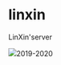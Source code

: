 # linxin
LinXin'server

<!DOCTYPE html PUBLIC "-//W3C//DTD XHTML 1.0 Transitional//EN" "233">
<html xmlns="http://www.w3.org/1999/xhtml">
<img src="233">2019-2020</a></li>
    </ul>
